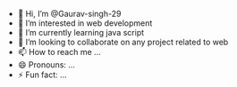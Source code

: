 - 👋 Hi, I’m @Gaurav-singh-29
- 👀 I’m interested in web development
- 🌱 I’m currently learning java script
- 💞️ I’m looking to collaborate on any project related to web
- 📫 How to reach me ...
- 😄 Pronouns: ...
- ⚡ Fun fact: ...

<!---
Gaurav-singh-29/Gaurav-singh-29 is a ✨ special ✨ repository because its `README.md` (this file) appears on your GitHub profile.
You can click the Preview link to take a look at your changes.
--->
